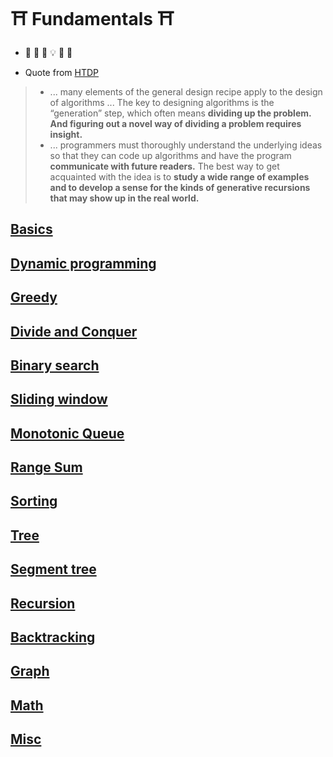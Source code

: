 # :shinto_shrine: Fundamentals :shinto_shrine:
- :frog: :thinking: :exploding_head: :bulb: :star_struck: :sunrise:

- Quote from [HTDP](https://htdp.org/)
> * ... many elements of the general design recipe apply to the design of algorithms ... The key to designing algorithms is the “generation” step, which often means **dividing up the problem. And figuring out a novel way of dividing a problem requires insight.**
> * ... programmers must thoroughly understand the underlying ideas so that they can code up algorithms and have the program **communicate with future readers.** The best way to get acquainted with the idea is to **study a wide range of examples and to develop a sense for the kinds of generative recursions that may show up in the real world.**


## [Basics](basics/README.md)

## [Dynamic programming](dp/README.md)
## [Greedy](greedy/README.md)
## [Divide and Conquer](d_and_d/README.md)

## [Binary search](binary_search/README.md)

## [Sliding window](sliding_window/README.md)
## [Monotonic Queue](monotonic_queue/README.md)

## [Range Sum](range_sum/README.md)
## [Sorting](sorting/README.md)

## [Tree](tree/README.md)
## [Segment tree](segment_tree/README.md)

## [Recursion](recursion/README.md)
## [Backtracking](backtracking/README.md)

## [Graph](graph/README.md)


## [Math](math/README.md)
## [Misc](misc/README.md)